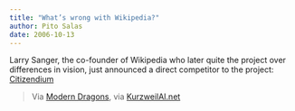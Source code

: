 ```yaml
---
title: "What’s wrong with Wikipedia?"
author: Pito Salas
date: 2006-10-13
---
```




Larry Sanger, the co-founder of Wikipedia who later quite the project over
differences in vision, just announced a direct competitor to the project:
[Citizendium](<http://moderndragons.blogspot.com/2006/10/citizendium.html>
"Modern Dragons: Citizendium")

>
> Via [Modern Dragons](<http://moderndragons.blogspot.com/index.html>), via
> [KurzweilAI.net](<http://www.kurzweilai.net/index.html?flash=1>)


